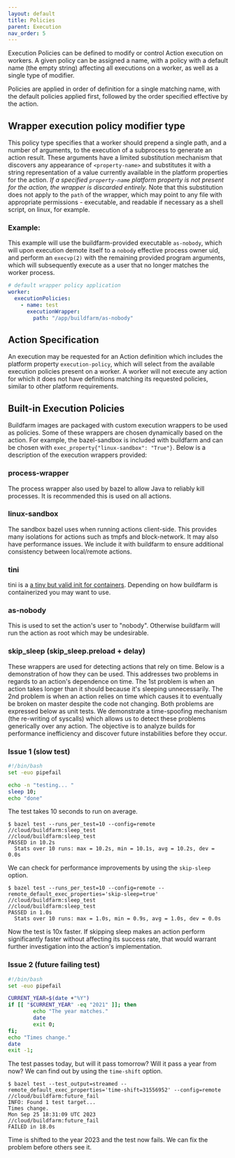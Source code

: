 ```yaml
---
layout: default
title: Policies
parent: Execution
nav_order: 5
---
```


Execution Policies can be defined to modify or control Action execution on workers. A given policy can be assigned a name, with a policy with a default name (the empty string) affecting all executions on a worker, as well as a single type of modifier.

Policies are applied in order of definition for a single matching name, with the default policies applied first, followed by the order specified effective by the action.

## Wrapper execution policy modifier type

This policy type specifies that a worker should prepend a single path, and a number of arguments, to the execution of a subprocess to generate an action result. These arguments have a limited substitution mechanism that discovers any appearance of `<property-name>` and substitutes it with a string representation of a value currently available in the platform properties for the action. _If a specified `property-name` platform property is not present for the action, the wrapper is discarded entirely._ Note that this substitution does not apply to the `path` of the wrapper, which may point to any file with appropriate permissions - executable, and readable if necessary as a shell script, on linux, for example.

### Example:

This example will use the buildfarm-provided executable `as-nobody`, which will upon execution demote itself to a `nobody` effective process owner uid, and perform an `execvp(2)` with the remaining provided program arguments, which will subsequently execute as a user that no longer matches the worker process.

```yaml
# default wrapper policy application
worker:
  executionPolicies:
    - name: test
      executionWrapper:
        path: "/app/buildfarm/as-nobody"
```

## Action Specification

An execution may be requested for an Action definition which includes the platform property `execution-policy`, which will select from the available execution policies present on a worker. A worker will not execute any action for which it does not have definitions matching its requested policies, similar to other platform requirements.

## Built-in Execution Policies
Buildfarm images are packaged with custom execution wrappers to be used as policies.  Some of these wrappers are chosen dynamically based on the action.  For example, the bazel-sandbox is included with buildfarm and can be chosen with `exec_property{"linux-sandbox": "True"}`.  Below is a description of the execution wrappers provided:

### process-wrapper
The process wrapper also used by bazel to allow Java to reliably kill processes.  It is recommended this is used on all actions.

### linux-sandbox
The sandbox bazel uses when running actions client-side.  This provides many isolations for actions such as tmpfs and block-network.  It may also have performance issues.  We include it with buildfarm to ensure additional consistency between local/remote actions.

### tini
tini is a [a tiny but valid init for containers](https://github.com/krallin/tini).  Depending on how buildfarm is containerized you may want to use.

### as-nobody
This is used to set the action's user to "nobody".  Otherwise buildfarm will run the action as root which may be undesirable.

### skip_sleep (skip_sleep.preload + delay)
These wrappers are used for detecting actions that rely on time.  Below is a demonstration of how they can be used.
This addresses two problems in regards to an action's dependence on time.  The 1st problem is when an action takes longer than it should because it's sleeping unnecessarily.  The 2nd problem is when an action relies on time which causes it to eventually be broken on master despite the code not changing.  Both problems are expressed below as unit tests.  We demonstrate a time-spoofing mechanism (the re-writing of syscalls) which allows us to detect these problems generically over any action.  The objective is to analyze builds for performance inefficiency and discover future instabilities before they occur.

### Issue 1 (slow test)

```bash
#!/bin/bash
set -euo pipefail

echo -n "testing... "
sleep 10;
echo "done"
```

The test takes 10 seconds to run on average.

```shell
$ bazel test --runs_per_test=10 --config=remote //cloud/buildfarm:sleep_test
//cloud/buildfarm:sleep_test                                             PASSED in 10.2s
  Stats over 10 runs: max = 10.2s, min = 10.1s, avg = 10.2s, dev = 0.0s
```

We can check for performance improvements by using the `skip-sleep` option.

```shell
$ bazel test --runs_per_test=10 --config=remote --remote_default_exec_properties='skip-sleep=true' //cloud/buildfarm:sleep_test
//cloud/buildfarm:sleep_test                                             PASSED in 1.0s
  Stats over 10 runs: max = 1.0s, min = 0.9s, avg = 1.0s, dev = 0.0s
```

Now the test is 10x faster.  If skipping sleep makes an action perform significantly faster without affecting its success rate, that would warrant further investigation into the action's implementation.

### Issue 2 (future failing test)

```bash
#!/bin/bash
set -euo pipefail

CURRENT_YEAR=$(date +"%Y")
if [[ "$CURRENT_YEAR" -eq "2021" ]]; then
        echo "The year matches."
        date
        exit 0;
fi;
echo "Times change."
date
exit -1;
```

The test passes today, but will it pass tomorrow?  Will it pass a year from now?  We can find out by using the `time-shift` option.

```shell
$ bazel test --test_output=streamed --remote_default_exec_properties='time-shift=31556952' --config=remote //cloud/buildfarm:future_fail
INFO: Found 1 test target...
Times change.
Mon Sep 25 18:31:09 UTC 2023
//cloud/buildfarm:future_fail                                            FAILED in 18.0s
```

Time is shifted to the year 2023 and the test now fails.  We can fix the problem before others see it.
